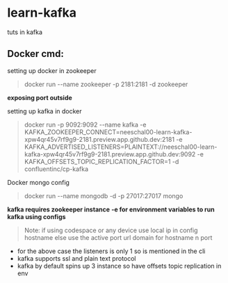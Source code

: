 # learn-kafka
tuts in kafka


## Docker cmd:
setting up docker in zookeeper
> docker run --name zookeeper  -p 2181:2181 -d zookeeper

**exposing port outside**

setting up kafka in docker
> docker run -p 9092:9092 --name kafka  -e KAFKA_ZOOKEEPER_CONNECT=neeschal00-learn-kafka-xpw4qr45v7rf9g9-2181.preview.app.github.dev:2181 -e   KAFKA_ADVERTISED_LISTENERS=PLAINTEXT://neeschal00-learn-kafka-xpw4qr45v7rf9g9-2181.preview.app.github.dev:9092 -e KAFKA_OFFSETS_TOPIC_REPLICATION_FACTOR=1 -d confluentinc/cp-kafka 

Docker mongo config
> docker run --name mongodb -d -p 27017:27017 mongo

**kafka requires zookeeper instance**
**-e for environment variables to run kafka using configs**

> Note: if using codespace or any device use local ip in config hostname else use the active port url domain for hostname n port
- for the above case the listeners is only 1 so is mentioned in the cli 
- kafka supports ssl and plain text protocol
- kafka by default spins up 3 instance so have offsets topic replication in env